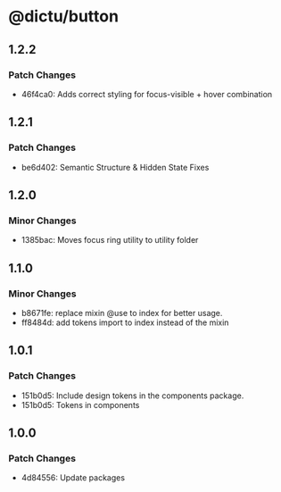 # @dictu/button

## 1.2.2

### Patch Changes

- 46f4ca0: Adds correct styling for focus-visible + hover combination

## 1.2.1

### Patch Changes

- be6d402: Semantic Structure & Hidden State Fixes

## 1.2.0

### Minor Changes

- 1385bac: Moves focus ring utility to utility folder

## 1.1.0

### Minor Changes

- b8671fe: replace mixin @use to index for better usage.
- ff8484d: add tokens import to index instead of the mixin

## 1.0.1

### Patch Changes

- 151b0d5: Include design tokens in the components package.
- 151b0d5: Tokens in components

## 1.0.0

### Patch Changes

- 4d84556: Update packages
